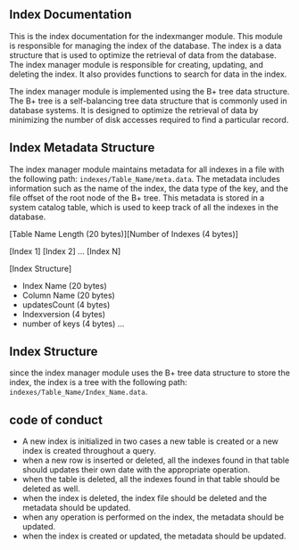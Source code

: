 ## Index Documentation

This is the index documentation for the indexmanger module. This module is responsible for managing the index of the database. The index is a data structure that is used to optimize the retrieval of data from the database. The index manager module is responsible for creating, updating, and deleting the index. It also provides functions to search for data in the index.

The index manager module is implemented using the B+ tree data structure. The B+ tree is a self-balancing tree data structure that is commonly used in database systems. It is designed to optimize the retrieval of data by minimizing the number of disk accesses required to find a particular record.

## Index Metadata Structure

The index manager module maintains metadata for all indexes in a file with the following path: `indexes/Table_Name/meta.data`. The metadata includes information such as the name of the index, the data type of the key, and the file offset of the root node of the B+ tree. This metadata is stored in a system catalog table, which is used to keep track of all the indexes in the database.

[Table Name Length (20 bytes)][Number of Indexes (4 bytes)]

[Index 1]
[Index 2]
...
[Index N]

[Index Structure]

- Index Name (20 bytes)
- Column Name (20 bytes)
- updatesCount (4 bytes)
- Indexversion (4 bytes)
- number of keys (4 bytes)
  ...

## Index Structure

since the index manager module uses the B+ tree data structure to store the index, the index is a tree with the following path: `indexes/Table_Name/Index_Name.data`.

## code of conduct

- A new index is initialized in two cases a new table is created or a new index is created throughout a query.
- when a new row is inserted or deleted, all the indexes found in that table should updates their own date with the appropriate operation.
- when the table is deleted, all the indexes found in that table should be deleted as well.
- when the index is deleted, the index file should be deleted and the metadata should be updated.
- when any operation is performed on the index, the metadata should be updated.
- when the index is created or updated, the metadata should be updated.
